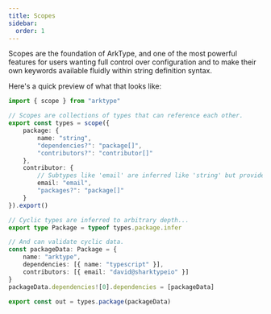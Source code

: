 ```yaml
---
title: Scopes
sidebar:
  order: 1
---
```


Scopes are the foundation of ArkType, and one of the most powerful features for users wanting full control over configuration and to make their own keywords available fluidly within string definition syntax.

Here's a quick preview of what that looks like:

```ts
import { scope } from "arktype"

// Scopes are collections of types that can reference each other.
export const types = scope({
	package: {
		name: "string",
		"dependencies?": "package[]",
		"contributors?": "contributor[]"
	},
	contributor: {
		// Subtypes like 'email' are inferred like 'string' but provide additional validation at runtime.
		email: "email",
		"packages?": "package[]"
	}
}).export()

// Cyclic types are inferred to arbitrary depth...
export type Package = typeof types.package.infer

// And can validate cyclic data.
const packageData: Package = {
	name: "arktype",
	dependencies: [{ name: "typescript" }],
	contributors: [{ email: "david@sharktypeio" }]
}
packageData.dependencies![0].dependencies = [packageData]

export const out = types.package(packageData)
```
